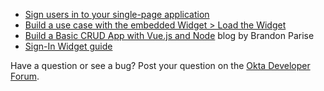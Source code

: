 * [Sign users in to your single-page application](/docs/guides/sign-into-spa/vue/main/)
* [Build a use case with the embedded Widget > Load the Widget](/docs/guides/oie-embedded-widget-use-case-load/)
* [Build a Basic CRUD App with Vue.js and Node](https://developer.okta.com/blog/2018/02/15/build-crud-app-vuejs-node) blog by Brandon Parise
* [Sign-In Widget guide](/code/javascript/okta_sign-in_widget)

Have a question or see a bug? Post your question on the [Okta Developer Forum](https://devforum.okta.com/).